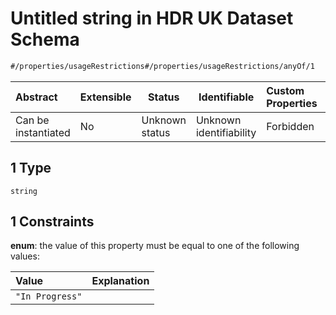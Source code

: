 # Untitled string in HDR UK Dataset Schema

```txt
#/properties/usageRestrictions#/properties/usageRestrictions/anyOf/1
```




| Abstract            | Extensible | Status         | Identifiable            | Custom Properties | Additional Properties | Access Restrictions | Defined In                                                                    |
| :------------------ | ---------- | -------------- | ----------------------- | :---------------- | --------------------- | ------------------- | ----------------------------------------------------------------------------- |
| Can be instantiated | No         | Unknown status | Unknown identifiability | Forbidden         | Allowed               | none                | [dataset.schema.json\*](../schema/dataset.schema.json "open original schema") |

## 1 Type

`string`

## 1 Constraints

**enum**: the value of this property must be equal to one of the following values:

| Value           | Explanation |
| :-------------- | ----------- |
| `"In Progress"` |             |
